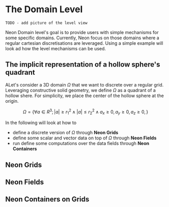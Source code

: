 # The Domain Level

`TODO - add picture of the level view `

Neon Domain level's goal is to provide users with simple mechanisms for some specific domains. 
Currently, Neon focus on those domains where a regular cartesian discretisations are leveraged. 
Using a simple example will look ad how the level mechanisms can be used. 

## The implicit representation of a hollow sphere's quadrant

ALet's consider a 3D domain $\Omega$ that we want to discrete over a regular grid. 
Leveraging constructive solid geometry, we define $\Omega$ as a quadrant of a hollow shere. 
For simplicity, we place the center of the hollow sphere at the origin. 

$$\Omega = \{ \forall a \in R^3  ; |a|\geq r_1^2 \wedge |a|	\leq r_2^2 \wedge a_x \geq 0, a_y \geq 0, a_z \geq 0, \}$$ 

In the following will look at how to

* define a discrete version of $\Omega$ through **Neon Grids**
* define some scalar and vector data on top of $\Omega$ through **Neon Fields**
* run define some computations over the data fields through **Neon Containers**

## Neon Grids

## Neon Fields

## Neon Containers on Grids